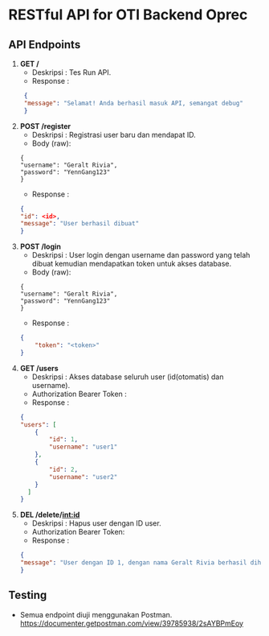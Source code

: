# RESTful API for OTI Backend Oprec

## API Endpoints
1. **GET /**
   - Deskripsi  : Tes Run API.
   - Response   :
   ```json
    {
    "message": "Selamat! Anda berhasil masuk API, semangat debug"
    } 
   
2. **POST /register**
    - Deskripsi : Registrasi user baru dan mendapat ID.
    - Body (raw):
    ```
    {
    "username": "Geralt Rivia", 
    "password": "YennGang123" 
    }
    ```
    - Response  :
    ```json
    {
    "id": <id>,
    "message": "User berhasil dibuat"
    }
    ```
3. **POST /login**
    - Deskripsi : User login dengan username dan password yang telah dibuat kemudian mendapatkan token untuk akses database.
    - Body (raw):
    ```
    {
    "username": "Geralt Rivia", 
    "password": "YennGang123" 
    }
    ```
    - Response  :
    ```json
    {
        "token": "<token>" 
    }
    ```
4. **GET /users**
    - Deskripsi : Akses database seluruh user (id(otomatis) dan username).
    - Authorization Bearer Token : <token>
    - Response :
    ```json
    {
    "users": [
        {
            "id": 1,
            "username": "user1"
        },
        {
            "id": 2,
            "username": "user2"
        }
      ]
    }
    ```
5. **DEL /delete/<int:id>**
    - Deskripsi : Hapus user dengan ID user.
    - Authorization Bearer Token: <token>
    - Response :
    ```json
    {
    "message": "User dengan ID 1, dengan nama Geralt Rivia berhasil dihapus"
    }
    ```
## Testing
- Semua endpoint diuji menggunakan Postman.
https://documenter.getpostman.com/view/39785938/2sAYBPmEoy
